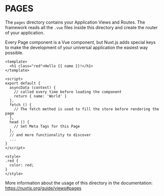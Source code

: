# PAGES

The `pages` directory contains your Application Views and Routes. The framework reads
all the `.vue` files inside this directory and create the router of your application.

Every Page component is a Vue component, but Nuxt.js adds special keys to make the development of your universal application the easiest way possible.

``` vue
<template>
  <h1 class="red">Hello {{ name }}!</h1>
</template>

<script>
export default {
  asyncData (context) {
    // called every time before loading the component
    return { name: 'World' }
  },
  fetch () {
    // The fetch method is used to fill the store before rendering the page
  },
  head () {
    // Set Meta Tags for this Page
  },
  // and more functionality to discover
  ...
}
</script>

<style>
.red {
  color: red;
}
</style>
```

More information about the usage of this directory in the documentation:
https://nuxtjs.org/guide/views#pages
